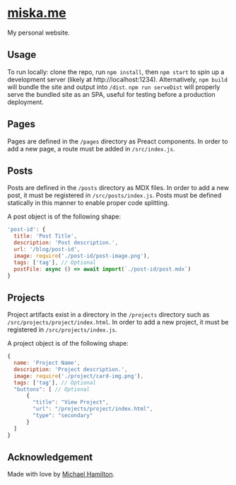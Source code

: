 # [miska.me](http://miska.me)

My personal website.

## Usage
To run locally: clone the repo, run `npm install`, then `npm start` to spin up a development server (likely at http://localhost:1234).
Alternatively, `npm build` will bundle the site and output into `/dist`.
`npm run serveDist` will properly serve the bundled site as an SPA, useful for testing before a production deployment. 

## Pages
Pages are defined in the `/pages` directory as Preact components.
In order to add a new page, a route must be added in `/src/index.js`. 

## Posts
Posts are defined in the `/posts` directory as MDX files.
In order to add a new post, it must be registered in `/src/posts/index.js`.
Posts must be defined statically in this manner to enable proper code splitting.

A post object is of the following shape:

```javascript
'post-id': {
  title: 'Post Title',
  description: 'Post description.',
  url: '/blog/post-id',
  image: require('./post-id/post-image.png'),
  tags: ['tag'], // Optional
  postFile: async () => await import(`./post-id/post.mdx`)
}
```

## Projects
Project artifacts exist in a directory in the `/projects` directory such as `/src/projects/project/index.html`.
In order to add a new project, it must be registered in `/src/projects/index.js`.

A project object is of the following shape:

```javascript
{
  name: 'Project Name',
  description: 'Project description.',
  image: require('./project/card-img.png'),
  tags: ['tag'], // Optional
  "buttons": [ // Optional
      {
        "title": "View Project",
        "url": "/projects/project/index.html",
        "type": "secondary"
      }
  ]
}
```

## Acknowledgement
Made with love by [Michael Hamilton](https://miska.me).